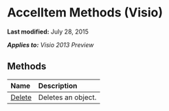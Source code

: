 
# AccelItem Methods (Visio)

 **Last modified:** July 28, 2015

 _**Applies to:** Visio 2013 Preview_

## Methods



|**Name**|**Description**|
|:-----|:-----|
| [Delete](67c37ef6-3aa5-3fb2-fe31-c3c546c11d44.md)|Deletes an object.|
